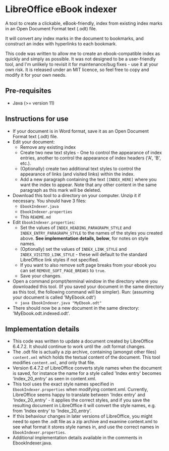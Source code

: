 # LibreOffice eBook indexer

A tool to create a clickable, eBook-friendly, index from existing index marks in an Open Document Format text (.odt) file.

It will convert any index marks in the document to bookmarks, and construct an index with hyperlinks to each bookmark.

This code was written to allow me to create an ebook-compatible index as quickly and simply as possible. 
It was not designed to be a user-friendly tool, and I'm unlikely to revisit it for maintenance/bug fixes - use it at your own risk.
It is released under an MIT licence, so feel free to copy and modify it for your own needs.

## Pre-requisites

* Java (>= version 11)

## Instructions for use

* If your document is in Word format, save it as an Open Document Format text (.odt) file.
* Edit your document:
  * Remove any existing index
  * Create two new text styles - One to control the appearance of index entries, another to control the appearance of index headers ('A', 'B', etc.).
  * (Optionally) create two additional text styles to control the appearance of links (and visited links) within the index.
  * Add a new paragraph containing the text `[INDEX_HERE]` where you want the index to appear. Note that any other content in the same paragraph as this mark will be deleted.
* Download this tool to a directory on your computer. Unzip it if necessary. You should have 3 files:
  * `EbookIndexer.java`
  * `EbookIndexer.properties`
  * This `README.md`
* Edit `EbookIndexer.properties`:
  * Set the values of `INDEX_HEADING_PARAGRAPH_STYLE` and `INDEX_ENTRY_PARAGRAPH_STYLE` to the names of the styles you created above.
    **See implementation details, below**, for notes on style names.
  * (Optionally) set the values of `INDEX_LINK_STYLE` and `INDEX_VISITED_LINK_STYLE` - these will default to the standard LibreOffice link styles if not specified.
  * If you want to also remove soft page breaks from your ebook you can set `REMOVE_SOFT_PAGE_BREAKS` to `true`.
  * Save your changes.
* Open a command prompt/terminal window in the directory where you downloaded this tool.
  (If you saved your document in the same directory as this tool, the following command will be simpler).
  Run: (assuming your document is called 'MyEbook.odt')
  * `java EbookIndexer.java "MyEbook.odt"`
* There should now be a new document in the same directory: 'MyEbook.odt.indexed.odt'.

## Implementation details

* This code was written to update a document created by LibreOffice 6.4.7.2. It should continue to work until the .odt format changes.
* The .odt file is actually a zip archive, containing (amongst other files) `content.xml` which holds the textual content of the document.
  This tool modifies `content.xml`, and only that file.
* Version 6.4.7.2 of LibreOffice converts style names when the document is saved, 
  for instance the name for a style called 'Index entry' becomes 'Index_20_entry' as seen in content.xml.
* This tool uses the exact style names specified in `EbookIndexer.properties` when modifying content.xml.
  Currently, LibreOffice seems happy to translate between 'Index entry' and 'Index_20_entry' - it applies the correct styles, 
  and if you save the resulting document in LibreOffice it will convert the style names, e.g. from 'Index entry' to 'Index_20_entry'.
* If this behaviour changes in later versions of LibreOffice, you might need to open the .odt file as a zip archive and examine content.xml
  to see what format it stores style names in, and use the correct names in `EbookIndexer.properties`.
* Additional implementation details available in the comments in EbookIndexer.java.
  


